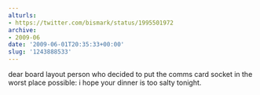 ```yaml
---
alturls:
- https://twitter.com/bismark/status/1995501972
archive:
- 2009-06
date: '2009-06-01T20:35:33+00:00'
slug: '1243888533'
---
```


dear board layout person who decided to put the comms card socket in the worst place possible: i hope your dinner is too salty tonight.

